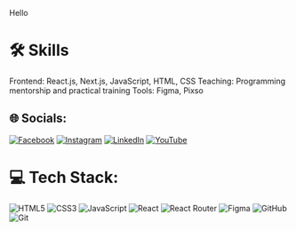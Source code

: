 Hello


# 🛠️ Skills
Frontend: React.js, Next.js, JavaScript, HTML, CSS
Teaching: Programming mentorship and practical training
Tools: Figma, Pixso


## 🌐 Socials:
[![Facebook](https://img.shields.io/badge/Facebook-%231877F2.svg?logo=Facebook&logoColor=white)](https://facebook.com/tursunov.doniyorbek.5) [![Instagram](https://img.shields.io/badge/Instagram-%23E4405F.svg?logo=Instagram&logoColor=white)](https://instagram.com/doniyorbekdev) [![LinkedIn](https://img.shields.io/badge/LinkedIn-%230077B5.svg?logo=linkedin&logoColor=white)](https://linkedin.com/in/doniyorbekdev) [![YouTube](https://img.shields.io/badge/YouTube-%23FF0000.svg?logo=YouTube&logoColor=white)](https://youtube.com/@DoniyorbekDev) 

# 💻 Tech Stack:
![HTML5](https://img.shields.io/badge/html5-%23E34F26.svg?style=for-the-badge&logo=html5&logoColor=white) ![CSS3](https://img.shields.io/badge/css3-%231572B6.svg?style=for-the-badge&logo=css3&logoColor=white) ![JavaScript](https://img.shields.io/badge/javascript-%23323330.svg?style=for-the-badge&logo=javascript&logoColor=%23F7DF1E) ![React](https://img.shields.io/badge/react-%2320232a.svg?style=for-the-badge&logo=react&logoColor=%2361DAFB)  ![React Router](https://img.shields.io/badge/React_Router-CA4245?style=for-the-badge&logo=react-router&logoColor=white)  ![Figma](https://img.shields.io/badge/figma-%23F24E1E.svg?style=for-the-badge&logo=figma&logoColor=white) ![GitHub](https://img.shields.io/badge/github-%23121011.svg?style=for-the-badge&logo=github&logoColor=white) ![Git](https://img.shields.io/badge/git-%23F05033.svg?style=for-the-badge&logo=git&logoColor=white)

<!-- Proudly created with GPRM ( https://gprm.itsvg.in ) -->
